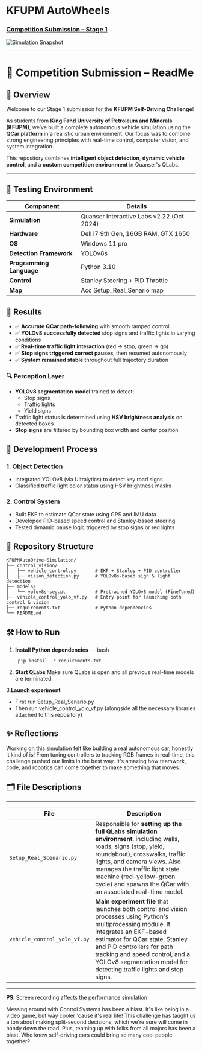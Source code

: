 # KFUPM AutoWheels 
### [Competition Submission – Stage 1](https://youtu.to_be_done)

![Simulation Snapshot]((https://github.com/Moussa-Rd/KFUPM_AutoWheels-Stage1/blob/255fa0544fde3f733e2e2e642897e7e64bb567d5/KFUPM-AutoWheels.png))


---

# 📘 Competition Submission – ReadMe

## 👋 Overview

Welcome to our Stage 1 submission for the **KFUPM Self-Driving Challenge**!

As students from **King Fahd University of Petroleum and Minerals (KFUPM)**, we’ve built a complete autonomous vehicle simulation using the **QCar platform** in a realistic urban environment. Our focus was to combine strong engineering principles with real-time control, computer vision, and system integration.

This repository combines **intelligent object detection**, **dynamic vehicle control**, and a **custom competition environment** in Quanser's QLabs.

--- 

## 🧪 Testing Environment

| Component | Details |
|----------|---------|
| **Simulation** | Quanser Interactive Labs v2.22 (Oct 2024) |
| **Hardware** | Dell i7 9th Gen, 16GB RAM, GTX 1650|
|**OS** | Windows 11 pro |
| **Detection Framework** | YOLOv8s |
| **Programming Language** | Python 3.10 |
| **Control** | Stanley Steering + PID Throttle |
| **Map** | Acc Setup_Real_Senario map |

## 🏁 Results

- ✅ **Accurate QCar path-following** with smooth ramped control  
- ✅ **YOLOv8 successfully detected** stop signs and traffic lights in varying conditions  
- ✅ **Real-time traffic light interaction** (red → stop, green → go)  
- ✅ **Stop signs triggered correct pauses**, then resumed autonomously  
- ✅ **System remained stable** throughout full trajectory duration



### 🔍 Perception Layer
- **YOLOv8 segmentation model** trained to detect:
  - Stop signs
  - Traffic lights
  - Yield signs
- Traffic light status is determined using **HSV brightness analysis** on detected boxes
- **Stop signs** are filtered by bounding box width and center position

## 🧠 Development Process

### 1. Object Detection
- Integrated YOLOv8 (via Ultralytics) to detect key road signs
- Classified traffic light color status using HSV brightness masks

### 2. Control System
- Built EKF to estimate QCar state using GPS and IMU data
- Developed PID-based speed control and Stanley-based steering
- Tested dynamic pause logic triggered by stop signs or red lights


## 📂 Repository Structure

```
KFUPMAutoDrive-Simulation/
├── control_vision/
│   ├── vehicle_control.py       # EKF + Stanley + PID controller
│   ├── vision_detection.py      # YOLOv8s-based sign & light detection
├── models/
│   └── yolov8s-seg.pt           # Pretrained YOLOv8 model (FineTuned)
├── vehicle_control_yolo_vf.py   # Entry point for launching both control & vision
├── requirements.txt             # Python dependencies
└── README.md
```


## 🛠️ How to Run

1. **Install Python dependencies**
   ---bash
   
        pip install -r requirements.txt
   
2. **Start QLabs**
     Make sure QLabs is open and all previous real-time models are terminated.

3.**Launch experiment**
  - First run Setup_Real_Senario.py
  - Then run vehicle_control_yolo_vf.py (alongside all the necessary libraries attached to this repository)
   
## ✨ Reflections

Working on this simulation felt like building a real autonomous car, honestly it kind of is! 
From tuning controllers to tracking RGB frames in real-time, this challenge pushed our limits in the best way.
It's amazing how teamwork, code, and robotics can come together to make something that moves.


## 🗂️ File Descriptions
---

| File                         | Description                                                                                                                                                                                                                                                                                                        |
|------------------------------|--------------------------------------------------------------------------------------------------------------------------------------------------------------------------------------------------------------------------------------------------------------------------------------------------------------------|
| `Setup_Real_Scenario.py`     | Responsible for **setting up the full QLabs simulation environment**, including walls, roads, signs (stop, yield, roundabout), crosswalks, traffic lights, and camera views. Also manages the traffic light state machine (red-yellow-green cycle) and spawns the QCar with an associated real-time model.         |
| `vehicle_control_yolo_vf.py` | **Main experiment file** that launches both control and vision processes using Python's multiprocessing module. It integrates an EKF-based estimator for QCar state, Stanley and PID controllers for path tracking and speed control, and a YOLOv8 segmentation model for detecting traffic lights and stop signs. |



---
**PS**: Screen recording affects the performance simulation  


Messing around with Control Systems has been a blast. It's like being in a video game, but way cooler 'cause it's real life! This challenge has taught us a ton about making split-second decisions, which we're sure will come in handy down the road. Plus, teaming up with folks from all majors has been a blast. Who knew self-driving cars could bring so many cool people together?


